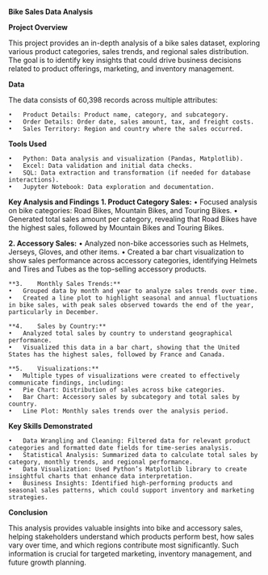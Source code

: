 **Bike Sales Data Analysis**

**Project Overview**

This project provides an in-depth analysis of a bike sales dataset, exploring various product categories, sales trends, and regional sales distribution. The goal is to identify key insights that could drive business decisions related to product offerings, marketing, and inventory management.

**Data**

The data consists of 60,398 records across multiple attributes:

	•	Product Details: Product name, category, and subcategory.
	•	Order Details: Order date, sales amount, tax, and freight costs.
	•	Sales Territory: Region and country where the sales occurred.

**Tools Used**

	•	Python: Data analysis and visualization (Pandas, Matplotlib).
	•	Excel: Data validation and initial data checks.
	•	SQL: Data extraction and transformation (if needed for database interactions).
	•	Jupyter Notebook: Data exploration and documentation.

**Key Analysis and Findings**
	**1.	Product Category Sales:**
	•	Focused analysis on bike categories: Road Bikes, Mountain Bikes, and Touring Bikes.
	•	Generated total sales amount per category, revealing that Road Bikes have the highest sales, followed by Mountain Bikes and Touring Bikes.
 
**2.	Accessory Sales:**
	•	Analyzed non-bike accessories such as Helmets, Jerseys, Gloves, and other items.
	•	Created a bar chart visualization to show sales performance across accessory categories, identifying Helmets and Tires and Tubes as the top-selling accessory products.
 
	**3.	Monthly Sales Trends:**
	•	Grouped data by month and year to analyze sales trends over time.
	•	Created a line plot to highlight seasonal and annual fluctuations in bike sales, with peak sales observed towards the end of the year, particularly in December.
 
	**4.	Sales by Country:**
	•	Analyzed total sales by country to understand geographical performance.
	•	Visualized this data in a bar chart, showing that the United States has the highest sales, followed by France and Canada.
 
	**5.	Visualizations:**
	•	Multiple types of visualizations were created to effectively communicate findings, including:
	•	Pie Chart: Distribution of sales across bike categories.
	•	Bar Chart: Accessory sales by subcategory and total sales by country.
	•	Line Plot: Monthly sales trends over the analysis period.

**Key Skills Demonstrated**

	•	Data Wrangling and Cleaning: Filtered data for relevant product categories and formatted date fields for time-series analysis.
	•	Statistical Analysis: Summarized data to calculate total sales by category, monthly trends, and regional performance.
	•	Data Visualization: Used Python’s Matplotlib library to create insightful charts that enhance data interpretation.
	•	Business Insights: Identified high-performing products and seasonal sales patterns, which could support inventory and marketing strategies.

**Conclusion**

This analysis provides valuable insights into bike and accessory sales, helping stakeholders understand which products perform best, how sales vary over time, and which regions contribute most significantly. Such information is crucial for targeted marketing, inventory management, and future growth planning.
